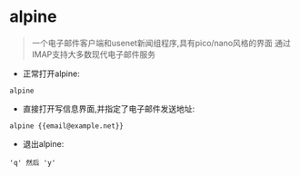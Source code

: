 # alpine

> 一个电子邮件客户端和usenet新闻组程序,具有pico/nano风格的界面
> 通过IMAP支持大多数现代电子邮件服务

- 正常打开alpine:

`alpine`

- 直接打开写信息界面,并指定了电子邮件发送地址:

`alpine {{email@example.net}}`

- 退出alpine:

`'q' 然后 'y'`
